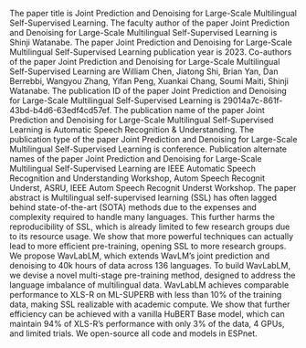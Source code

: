 The paper title is Joint Prediction and Denoising for Large-Scale Multilingual Self-Supervised Learning.
The faculty author of the paper Joint Prediction and Denoising for Large-Scale Multilingual Self-Supervised Learning is Shinji Watanabe.
The paper Joint Prediction and Denoising for Large-Scale Multilingual Self-Supervised Learning publication year is 2023.
Co-authors of the paper Joint Prediction and Denoising for Large-Scale Multilingual Self-Supervised Learning are William Chen, Jiatong Shi, Brian Yan, Dan Berrebbi, Wangyou Zhang, Yifan Peng, Xuankai Chang, Soumi Maiti, Shinji Watanabe.
The publication ID of the paper Joint Prediction and Denoising for Large-Scale Multilingual Self-Supervised Learning is 29014a7c-861f-43bd-b4d6-63edf4cd57ef.
The publication name of the paper Joint Prediction and Denoising for Large-Scale Multilingual Self-Supervised Learning is Automatic Speech Recognition & Understanding.
The publication type of the paper Joint Prediction and Denoising for Large-Scale Multilingual Self-Supervised Learning is conference.
Publication alternate names of the paper Joint Prediction and Denoising for Large-Scale Multilingual Self-Supervised Learning are IEEE Automatic Speech Recognition and Understanding Workshop, Autom Speech Recognit  Underst, ASRU, IEEE Autom Speech Recognit Underst Workshop.
The paper abstract is Multilingual self-supervised learning (SSL) has often lagged behind state-of-the-art (SOTA) methods due to the expenses and complexity required to handle many languages. This further harms the reproducibility of SSL, which is already limited to few research groups due to its resource usage. We show that more powerful techniques can actually lead to more efficient pre-training, opening SSL to more research groups. We propose WavLabLM, which extends WavLM’s joint prediction and denoising to 40k hours of data across 136 languages. To build WavLabLM, we devise a novel multi-stage pre-training method, designed to address the language imbalance of multilingual data. WavLabLM achieves comparable performance to XLS-R on ML-SUPERB with less than $10 \%$ of the training data, making SSL realizable with academic compute. We show that further efficiency can be achieved with a vanilla HuBERT Base model, which can maintain $94 \%$ of XLS-R’s performance with only $3 \%$ of the data, 4 GPUs, and limited trials. We open-source all code and models in ESPnet.
